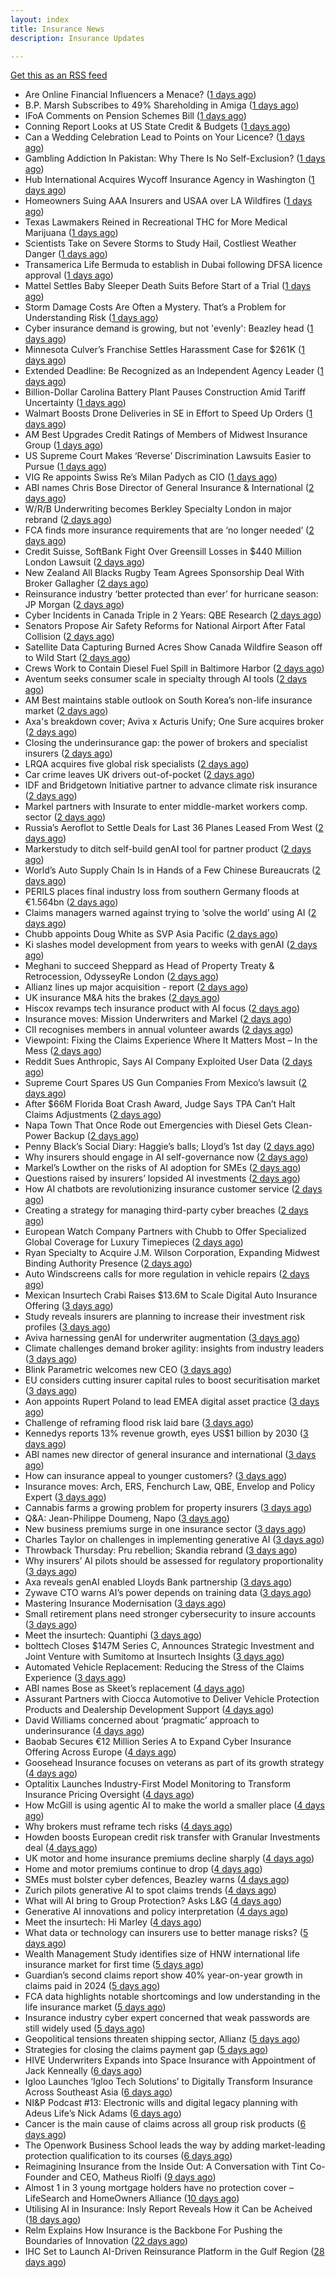 ```yaml
---
layout: index
title: Insurance News
description: Insurance Updates

---
```


[Get this as an RSS feed](/insurance.rss)

<!-- news_marker starts -->
- Are Online Financial Influencers a Menace? ([1 days ago](https://insurance-edge.net/2025/06/07/are-online-financial-influencers-a-menace/))
- B.P. Marsh Subscribes to 49% Shareholding in Amiga ([1 days ago](https://insurance-edge.net/2025/06/06/b-p-marsh-subscribes-to-49-shareholding-in-amiga/))
- IFoA Comments on Pension Schemes Bill ([1 days ago](https://insurance-edge.net/2025/06/06/ifoa-comments-on-pension-schemes-bill/))
- Conning Report Looks at US State Credit & Budgets ([1 days ago](https://insurance-edge.net/2025/06/06/conning-report-looks-at-us-state-credit-budgets/))
- Can a Wedding Celebration Lead to Points on Your Licence? ([1 days ago](https://insurance-edge.net/2025/06/06/can-a-wedding-celebration-lead-to-points-on-your-licence/))
- Gambling Addiction In Pakistan: Why There Is No Self-Exclusion? ([1 days ago](https://insurance-edge.net/2025/06/06/gambling-addiction-in-pakistan-why-there-is-no-self-exclusion/))
- Hub International Acquires Wycoff Insurance Agency in Washington ([1 days ago](https://www.insurancejournal.com/news/west/2025/06/06/826626.htm))
- Homeowners Suing AAA Insurers and USAA over LA Wildfires ([1 days ago](https://www.insurancejournal.com/news/west/2025/06/06/826665.htm))
- Texas Lawmakers Reined in Recreational THC for More Medical Marijuana ([1 days ago](https://www.insurancejournal.com/news/southcentral/2025/06/06/826661.htm))
- Scientists Take on Severe Storms to Study Hail, Costliest Weather Danger ([1 days ago](https://www.insurancejournal.com/news/southcentral/2025/06/06/826657.htm))
- Transamerica Life Bermuda to establish in Dubai following DFSA licence approval ([1 days ago](https://www.reinsurancene.ws/transamerica-life-bermuda-to-establish-in-dubai-following-dfsa-licence-approval/))
- Mattel Settles Baby Sleeper Death Suits Before Start of a Trial ([1 days ago](https://www.insurancejournal.com/news/national/2025/06/06/826650.htm))
- Storm Damage Costs Are Often a Mystery. That’s a Problem for Understanding Risk ([1 days ago](https://www.insurancejournal.com/news/southeast/2025/06/06/826633.htm))
- Cyber insurance demand is growing, but not 'evenly': Beazley head ([1 days ago](https://www.insurancebusinessmag.com/uk/news/cyber/cyber-insurance-demand-is-growing-but-not-evenly-beazley-head-538282.aspx))
- Minnesota Culver’s Franchise Settles Harassment Case for $261K ([1 days ago](https://www.insurancejournal.com/news/midwest/2025/06/06/826640.htm))
- Extended Deadline: Be Recognized as an Independent Agency Leader ([1 days ago](https://www.insurancejournal.com/news/national/2025/06/06/826632.htm))
- Billion-Dollar Carolina Battery Plant Pauses Construction Amid Tariff Uncertainty ([1 days ago](https://www.insurancejournal.com/news/southeast/2025/06/06/826625.htm))
- Walmart Boosts Drone Deliveries in SE in Effort to Speed Up Orders ([1 days ago](https://www.insurancejournal.com/news/southeast/2025/06/06/826619.htm))
- AM Best Upgrades Credit Ratings of Members of Midwest Insurance Group ([1 days ago](https://www.insurancejournal.com/news/midwest/2025/06/06/826618.htm))
- US Supreme Court Makes ‘Reverse’ Discrimination Lawsuits Easier to Pursue ([1 days ago](https://www.insurancejournal.com/news/national/2025/06/06/826611.htm))
- VIG Re appoints Swiss Re’s Milan Padych as CIO ([1 days ago](https://www.reinsurancene.ws/vig-re-appoints-swiss-res-milan-padych-as-cio/))
- ABI names Chris Bose Director of General Insurance & International ([2 days ago](https://www.reinsurancene.ws/abi-names-chris-bose-director-of-general-insurance-international/))
- W/R/B Underwriting becomes Berkley Specialty London in major rebrand ([2 days ago](https://www.reinsurancene.ws/w-r-b-underwriting-becomes-berkley-specialty-london-in-major-rebrand/))
- FCA finds more insurance requirements that are ‘no longer needed’ ([2 days ago](https://www.postonline.co.uk/news/7957891/fca-finds-more-insurance-requirements-that-are-%E2%80%98no-longer-needed%E2%80%99))
- Credit Suisse, SoftBank Fight Over Greensill Losses in $440 Million London Lawsuit ([2 days ago](https://www.insurancejournal.com/news/international/2025/06/06/826606.htm))
- New Zealand All Blacks Rugby Team Agrees Sponsorship Deal With Broker Gallagher ([2 days ago](https://www.insurancejournal.com/news/international/2025/06/06/826600.htm))
- Reinsurance industry ‘better protected than ever’ for hurricane season: JP Morgan ([2 days ago](https://www.reinsurancene.ws/reinsurance-industry-better-protected-than-ever-for-hurricane-season-jp-morgan/))
- Cyber Incidents in Canada Triple in 2 Years: QBE Research ([2 days ago](https://www.insurancejournal.com/news/international/2025/06/06/826597.htm))
- Senators Propose Air Safety Reforms for National Airport After Fatal Collision ([2 days ago](https://www.insurancejournal.com/news/east/2025/06/06/826594.htm))
- Satellite Data Capturing Burned Acres Show Canada Wildfire Season off to Wild Start ([2 days ago](https://www.insurancejournal.com/news/international/2025/06/06/826584.htm))
- Crews Work to Contain Diesel Fuel Spill in Baltimore Harbor ([2 days ago](https://www.insurancejournal.com/news/east/2025/06/06/826582.htm))
- Aventum seeks consumer scale in specialty through AI tools ([2 days ago](https://www.postonline.co.uk/technology/7957867/aventum-seeks-consumer-scale-in-specialty-through-ai-tools))
- AM Best maintains stable outlook on South Korea’s non-life insurance market ([2 days ago](https://www.reinsurancene.ws/am-best-maintains-stable-outlook-on-south-koreas-non-life-insurance-market/))
- Axa's breakdown cover; Aviva x Acturis Unify; One Sure acquires broker ([2 days ago](https://www.postonline.co.uk/news/7957879/axas-breakdown-cover-aviva-x-acturis-unify-one-sure-acquires-broker))
- Closing the underinsurance gap: the power of brokers and specialist insurers ([2 days ago](https://www.insurancebusinessmag.com/uk/news/breaking-news/closing-the-underinsurance-gap-the-power-of-brokers-and-specialist-insurers-538227.aspx))
- LRQA acquires five global risk specialists ([2 days ago](https://www.insurancebusinessmag.com/uk/news/breaking-news/lrqa-acquires-five-global-risk-specialists-538226.aspx))
- Car crime leaves UK drivers out-of-pocket ([2 days ago](https://www.insurancebusinessmag.com/uk/news/auto-motor/car-crime-leaves-uk-drivers-outofpocket-538225.aspx))
- IDF and Bridgetown Initiative partner to advance climate risk insurance ([2 days ago](https://www.insurancebusinessmag.com/uk/news/catastrophe/idf-and-bridgetown-initiative-partner-to-advance-climate-risk-insurance-538224.aspx))
- Markel partners with Insurate to enter middle-market workers comp. sector ([2 days ago](https://www.reinsurancene.ws/markel-partners-with-insurate-to-enter-middle-market-workers-comp-sector/))
- Russia’s Aeroflot to Settle Deals for Last 36 Planes Leased From West ([2 days ago](https://www.insurancejournal.com/news/international/2025/06/06/826579.htm))
- Markerstudy to ditch self-build genAI tool for partner product ([2 days ago](https://www.postonline.co.uk/technology/7957841/markerstudy-to-ditch-self-build-genai-tool-for-partner-product))
- World’s Auto Supply Chain Is in Hands of a Few Chinese Bureaucrats ([2 days ago](https://www.insurancejournal.com/news/international/2025/06/06/826567.htm))
- PERILS places final industry loss from southern Germany floods at €1.564bn ([2 days ago](https://www.reinsurancene.ws/perils-places-final-industry-loss-from-southern-germany-floods-at-e1-564bn/))
- Claims managers warned against trying to ‘solve the world’ using AI ([2 days ago](https://www.postonline.co.uk/claims/7957881/claims-managers-warned-against-trying-to-%E2%80%98solve-the-world%E2%80%99-using-ai))
- Chubb appoints Doug White as SVP Asia Pacific ([2 days ago](https://www.reinsurancene.ws/chubb-appoints-doug-white-as-svp-asia-pacific/))
- Ki slashes model development from years to weeks with genAI ([2 days ago](https://www.postonline.co.uk/technology/7957832/ki-slashes-model-development-from-years-to-weeks-with-genai))
- Meghani to succeed Sheppard as Head of Property Treaty & Retrocession, OdysseyRe London ([2 days ago](https://www.reinsurancene.ws/meghani-to-succeed-sheppard-as-head-of-property-treaty-retrocession-odysseyre-london/))
- Allianz lines up major acquisition - report ([2 days ago](https://www.insurancebusinessmag.com/uk/news/breaking-news/allianz-lines-up-major-acquisition--report-538203.aspx))
- UK insurance M&A hits the brakes ([2 days ago](https://www.insurancebusinessmag.com/uk/news/breaking-news/uk-insurance-manda-hits-the-brakes-538198.aspx))
- Hiscox revamps tech insurance product with AI focus ([2 days ago](https://www.insurancebusinessmag.com/uk/news/technology/hiscox-revamps-tech-insurance-product-with-ai-focus-538197.aspx))
- Insurance moves: Mission Underwriters and Markel ([2 days ago](https://www.insurancebusinessmag.com/uk/news/breaking-news/insurance-moves-mission-underwriters-and-markel-538195.aspx))
- CII recognises members in annual volunteer awards ([2 days ago](https://www.insurancebusinessmag.com/uk/news/breaking-news/cii-recognises-members-in-annual-volunteer-awards-538194.aspx))
- Viewpoint: Fixing the Claims Experience Where It Matters Most – In the Mess ([2 days ago](https://www.insurancejournal.com/news/national/2025/06/06/826537.htm))
- Reddit Sues Anthropic, Says AI Company Exploited User Data ([2 days ago](https://www.insurancejournal.com/news/national/2025/06/06/826521.htm))
- Supreme Court Spares US Gun Companies From Mexico’s lawsuit ([2 days ago](https://www.insurancejournal.com/news/national/2025/06/06/826527.htm))
- After $66M Florida Boat Crash Award, Judge Says TPA Can’t Halt Claims Adjustments ([2 days ago](https://www.insurancejournal.com/news/southeast/2025/06/06/826484.htm))
- Napa Town That Once Rode out Emergencies with Diesel Gets Clean-Power Backup ([2 days ago](https://www.insurancejournal.com/news/west/2025/06/06/826508.htm))
- Penny Black’s Social Diary: Haggie’s balls; Lloyd’s 1st day ([2 days ago](https://www.postonline.co.uk/people/7957677/penny-black%E2%80%99s-social-diary-haggie%E2%80%99s-balls-lloyd%E2%80%99s-1st-day))
- Why insurers should engage in AI self-governance now ([2 days ago](https://www.postonline.co.uk/technology/7957774/why-insurers-should-engage-in-ai-self-governance-now))
- Markel’s Lowther on the risks of AI adoption for SMEs ([2 days ago](https://www.postonline.co.uk/commercial/7957768/markel%E2%80%99s-lowther-on-the-risks-of-ai-adoption-for-smes))
- Questions raised by insurers’ lopsided AI investments ([2 days ago](https://www.postonline.co.uk/technology/7957812/questions-raised-by-insurers%E2%80%99-lopsided-ai-investments))
- How AI chatbots are revolutionizing insurance customer service ([2 days ago](https://www.dig-in.com/opinion/how-ai-chatbots-revolutionize-insurance-customer-service))
- Creating a strategy for managing third-party cyber breaches ([2 days ago](https://www.dig-in.com/opinion/how-to-manage-third-party-cyber-breaches))
- European Watch Company Partners with Chubb to Offer Specialized Global Coverage for Luxury Timepieces ([2 days ago](https://www.insurtechinsights.com/european-watch-company-partners-with-chubb-to-offer-specialized-global-coverage-for-luxury-timepieces/))
- Ryan Specialty to Acquire J.M. Wilson Corporation, Expanding Midwest Binding Authority Presence ([2 days ago](https://www.insurtechinsights.com/ryan-specialty-to-acquire-j-m-wilson-corporation-expanding-midwest-binding-authority-presence/))
- Auto Windscreens calls for more regulation in vehicle repairs ([2 days ago](https://www.postonline.co.uk/news/7957876/auto-windscreens-calls-for-more-regulation-in-vehicle-repairs))
- Mexican Insurtech Crabi Raises $13.6M to Scale Digital Auto Insurance Offering ([3 days ago](https://www.insurtechinsights.com/mexican-insurtech-crabi-raises-13-6m-to-scale-digital-auto-insurance-offering/))
- Study reveals insurers are planning to increase their investment risk profiles ([3 days ago](https://ifamagazine.com/study-reveals-insurers-are-planning-to-increase-their-investment-risk-profiles/))
- Aviva harnessing genAI for underwriter augmentation ([3 days ago](https://www.postonline.co.uk/technology/7957835/aviva-harnessing-genai-for-underwriter-augmentation))
- Climate challenges demand broker agility: insights from industry leaders ([3 days ago](https://www.insurancebusinessmag.com/uk/news/catastrophe/climate-challenges-demand-broker-agility-insights-from-industry-leaders-538058.aspx))
- Blink Parametric welcomes new CEO ([3 days ago](https://www.insurancebusinessmag.com/uk/news/technology/blink-parametric-welcomes-new-ceo-538057.aspx))
- EU considers cutting insurer capital rules to boost securitisation market ([3 days ago](https://www.insurancebusinessmag.com/uk/news/breaking-news/eu-considers-cutting-insurer-capital-rules-to-boost-securitisation-market-538056.aspx))
- Aon appoints Rupert Poland to lead EMEA digital asset practice ([3 days ago](https://www.insurancebusinessmag.com/uk/news/breaking-news/aon-appoints-rupert-poland-to-lead-emea-digital-asset-practice-538055.aspx))
- Challenge of reframing flood risk laid bare ([3 days ago](https://www.postonline.co.uk/news/7957872/challenge-of-reframing-flood-risk-laid-bare))
- Kennedys reports 13% revenue growth, eyes US$1 billion by 2030 ([3 days ago](https://www.insurancebusinessmag.com/uk/news/breaking-news/kennedys-reports-13-revenue-growth-eyes-us1-billion-by-2030-538066.aspx))
- ABI names new director of general insurance and international ([3 days ago](https://www.insurancebusinessmag.com/uk/news/breaking-news/abi-names-new-director-of-general-insurance-and-international-538044.aspx))
- How can insurance appeal to younger customers? ([3 days ago](https://www.insurancebusinessmag.com/uk/news/breaking-news/how-can-insurance-appeal-to-younger-customers-538041.aspx))
- Insurance moves: Arch, ERS, Fenchurch Law, QBE, Envelop and Policy Expert ([3 days ago](https://www.insurancebusinessmag.com/uk/news/breaking-news/insurance-moves-arch-ers-fenchurch-law-qbe-envelop-and-policy-expert-538040.aspx))
- Cannabis farms a growing problem for property insurers ([3 days ago](https://www.postonline.co.uk/claims/7957866/cannabis-farms-a-growing-problem-for-property-insurers))
- Q&A: Jean-Philippe Doumeng, Napo ([3 days ago](https://www.postonline.co.uk/personal/7957548/qa-jean-philippe-doumeng-napo))
- New business premiums surge in one insurance sector ([3 days ago](https://www.insurancebusinessmag.com/uk/news/life-insurance/new-business-premiums-surge-in-one-insurance-sector-538035.aspx))
- Charles Taylor on challenges in implementing generative AI ([3 days ago](https://www.postonline.co.uk/technology/7957703/charles-taylor-on-challenges-in-implementing-generative-ai))
- Throwback Thursday: Pru rebellion; Skandia rebrand ([3 days ago](https://www.postonline.co.uk/commercial/7956729/throwback-thursday-pru-rebellion-skandia-rebrand))
- Why insurers’ AI pilots should be assessed for regulatory proportionality ([3 days ago](https://www.postonline.co.uk/technology/7957785/why-insurers%E2%80%99-ai-pilots-should-be-assessed-for-regulatory-proportionality))
- Axa reveals genAI enabled Lloyds Bank partnership ([3 days ago](https://www.postonline.co.uk/technology/7957803/axa-reveals-genai-enabled-lloyds-bank-partnership))
- Zywave CTO warns AI’s power depends on training data ([3 days ago](https://www.postonline.co.uk/technology/7957746/zywave-cto-warns-ai%E2%80%99s-power-depends-on-training-data))
- Mastering Insurance Modernisation ([3 days ago](https://www.insurancebusinessmag.com/uk/white-papers/mastering-insurance-modernisation-538014.aspx))
- Small retirement plans need stronger cybersecurity to insure accounts ([3 days ago](https://www.dig-in.com/news/small-retirement-plans-need-stronger-cybersecurity))
- Meet the insurtech: Quantiphi ([3 days ago](https://www.dig-in.com/news/meet-the-insurtech-quantiphi))
- bolttech Closes $147M Series C, Announces Strategic Investment and Joint Venture with Sumitomo at Insurtech Insights ([3 days ago](https://www.insurtechinsights.com/bolttech-closes-147m-series-c-announces-strategic-investment-and-joint-venture-with-sumitomo-at-insurtech-insights/))
- Automated Vehicle Replacement: Reducing the Stress of the Claims Experience ([3 days ago](https://www.insurancebusinessmag.com/uk/ib-talk/automated-vehicle-replacement-reducing-the-stress-of-the-claims-experience-537958.aspx))
- ABI names Bose as Skeet’s replacement ([4 days ago](https://www.postonline.co.uk/news/7957873/abi-names-bose-as-skeet%E2%80%99s-replacement))
- Assurant Partners with Ciocca Automotive to Deliver Vehicle Protection Products and Dealership Development Support ([4 days ago](https://www.insurtechinsights.com/assurant-partners-with-ciocca-automotive-to-deliver-vehicle-protection-products-and-dealership-development-support/))
- David Williams concerned about ‘pragmatic’ approach to underinsurance ([4 days ago](https://www.postonline.co.uk/news/7957871/david-williams-concerned-about-%E2%80%98pragmatic%E2%80%99-approach-to-underinsurance))
- Baobab Secures €12 Million Series A to Expand Cyber Insurance Offering Across Europe ([4 days ago](https://www.insurtechinsights.com/baobab-secures-e12-million-series-a-to-expand-cyber-insurance-offering-across-europe/))
- Goosehead Insurance focuses on veterans as part of its growth strategy ([4 days ago](https://www.dig-in.com/news/goosehead-focuses-on-business-development-for-veterans))
- Optalitix Launches Industry-First Model Monitoring to Transform Insurance Pricing Oversight ([4 days ago](https://www.insurtechinsights.com/optalitix-launches-industry-first-model-monitoring-to-transform-insurance-pricing-oversight/))
- How McGill is using agentic AI to make the world a smaller place ([4 days ago](https://www.postonline.co.uk/technology/7957843/how-mcgill-is-using-agentic-ai-to-make-the-world-a-smaller-place))
- Why brokers must reframe tech risks ([4 days ago](https://www.insurancebusinessmag.com/uk/news/technology/why-brokers-must-reframe-tech-risks-537908.aspx))
- Howden boosts European credit risk transfer with Granular Investments deal ([4 days ago](https://www.insurancebusinessmag.com/uk/news/breaking-news/howden-boosts-european-credit-risk-transfer-with-granular-investments-deal-537907.aspx))
- UK motor and home insurance premiums decline sharply ([4 days ago](https://www.insurancebusinessmag.com/uk/news/auto-motor/uk-motor-and-home-insurance-premiums-decline-sharply-537906.aspx))
- Home and motor premiums continue to drop ([4 days ago](https://www.postonline.co.uk/personal/7957870/home-and-motor-premiums-continue-to-drop))
- SMEs must bolster cyber defences, Beazley warns ([4 days ago](https://www.insurancebusinessmag.com/uk/news/cyber/smes-must-bolster-cyber-defences-beazley-warns-537905.aspx))
- Zurich pilots generative AI to spot claims trends ([4 days ago](https://www.postonline.co.uk/technology/7957786/zurich-pilots-generative-ai-to-spot-claims-trends))
- What will AI bring to Group Protection? Asks L&G ([4 days ago](https://ifamagazine.com/what-will-ai-bring-to-group-protection-asks-lg/))
- Generative AI innovations and policy interpretation ([4 days ago](https://www.dig-in.com/opinion/gene-ai-innovations-and-policy-interpretation))
- Meet the insurtech: Hi Marley ([4 days ago](https://www.dig-in.com/news/meet-the-insurtech-hi-marley))
- What data or technology can insurers use to better manage risks? ([5 days ago](https://www.dig-in.com/news/insurers-turn-to-ai-new-data-for-risk-assessment-boosts))
- Wealth Management Study identifies size of HNW international life insurance market for first time ([5 days ago](https://ifamagazine.com/wealth-management-study-identifies-size-of-hnw-international-life-insurance-market-for-first-time/))
- Guardian’s second claims report show 40% year-on-year growth in claims paid in 2024 ([5 days ago](https://ifamagazine.com/guardians-second-claims-report-show-40-year-on-year-growth-in-claims-paid-in-2024/))
- FCA data highlights notable shortcomings and low understanding in the life insurance market ([5 days ago](https://ifamagazine.com/fca-data-highlights-notable-shortcomings-and-low-understanding-in-the-life-insurance-market/))
- Insurance industry cyber expert concerned that weak passwords are still widely used ([5 days ago](https://ifamagazine.com/insurance-industry-cyber-expert-concerned-that-weak-passwords-are-still-widely-used/))
- Geopolitical tensions threaten shipping sector, Allianz ([5 days ago](https://www.dig-in.com/news/geopolitical-tensions-threaten-shipping-sector-allianz))
- Strategies for closing the claims payment gap ([5 days ago](https://www.dig-in.com/opinion/strategies-for-closing-the-claims-payment-gap))
- HIVE Underwriters Expands into Space Insurance with Appointment of Jack Kenneally ([6 days ago](https://www.insurtechinsights.com/hive-underwriters-expands-into-space-insurance-with-appointment-of-jack-kenneally/))
- Igloo Launches ‘Igloo Tech Solutions’ to Digitally Transform Insurance Across Southeast Asia ([6 days ago](https://www.insurtechinsights.com/igloo-launches-igloo-tech-solutions-to-digitally-transform-insurance-across-southeast-asia/))
- NI&P Podcast #13: Electronic wills and digital legacy planning with Adeus Life’s Nick Adams ([6 days ago](https://ifamagazine.com/ip-podcast-13-electronic-wills-and-digital-legacy-planning-with-adeus-lifes-nick-adams/))
- Cancer is the main cause of claims across all group risk products ([6 days ago](https://ifamagazine.com/cancer-is-the-main-cause-of-claims-across-all-group-risk-products/))
- The Openwork Business School leads the way by adding market-leading protection qualification to its courses ([6 days ago](https://ifamagazine.com/the-openwork-business-school-leads-the-way-by-adding-market-leading-protection-qualification-to-its-courses/))
- Reimagining Insurance from the Inside Out: A Conversation with Tint Co-Founder and CEO, Matheus Riolfi ([9 days ago](https://www.insurtechinsights.com/reimagining-insurance-from-the-inside-out-a-conversation-with-tint-co-founder-and-ceo-matheus-riolfi/))
- Almost 1 in 3 young mortgage holders have no protection cover – LifeSearch and HomeOwners Alliance ([10 days ago](https://ifamagazine.com/almost-1-in-3-young-mortgage-holders-have-no-protection-cover-lifesearch-and-homeowners-alliance/))
- Utilising AI in Insurance: Insly Report Reveals How it Can be Acheived ([18 days ago](https://thefintechtimes.com/utilising-ai-in-insurance-insly-report-reveals-how-it-can-be-acheived/))
- Relm Explains How Insurance is the Backbone For Pushing the Boundaries of Innovation ([22 days ago](https://thefintechtimes.com/relm-explains-how-insurance-is-the-backbone-for-pushing-the-boundaries-of-innovation/))
- IHC Set to Launch AI-Driven Reinsurance Platform in the Gulf Region ([28 days ago](https://thefintechtimes.com/ihc-set-to-launch-ai-driven-reinsurance-platform/))

<!-- news_marker ends -->